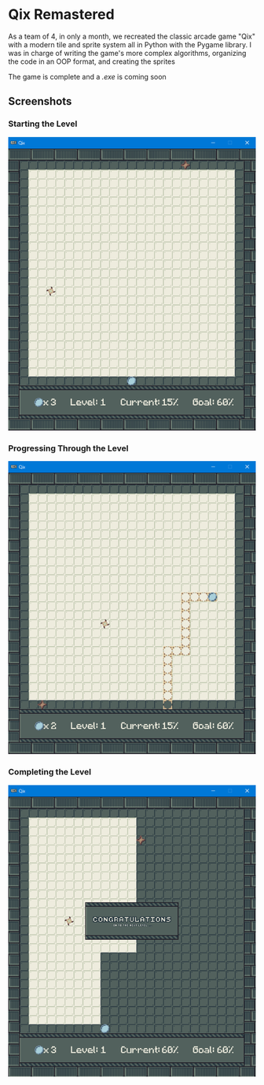 # Qix Remastered

As a team of 4, in only a month, we recreated the classic arcade game "Qix" with a modern tile and sprite system all in Python with the Pygame library. I was in charge of writing the game's more complex algorithms, organizing the code in an OOP format, and creating the sprites

The game is complete and a _.exe_ is coming soon



## Screenshots

### Starting the Level

![Level start](https://github.com/Edward-Boguslavsky/Qix-Remastered/blob/main/README/level_start.png?raw=true)

### Progressing Through the Level

![Level progress](https://github.com/Edward-Boguslavsky/Qix-Remastered/blob/main/README/level_progress.png?raw=true)

### Completing the Level

![Level Win](https://github.com/Edward-Boguslavsky/Qix-Remastered/blob/main/README/level_win.png?raw=true)